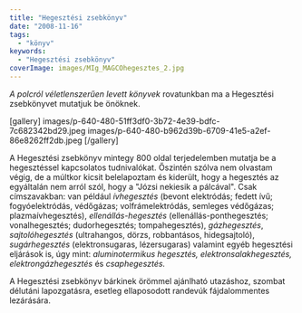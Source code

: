 ```yaml
---
title: "Hegesztési zsebkönyv"
date: "2008-11-16"
tags: 
  - "könyv"
keywords:
  - "Hegesztési zsebkönyv"
coverImage: images/MIg_MAGCOhegesztes_2.jpg
---
```


_A polcról véletlenszerűen levett könyvek_ rovatunkban ma a Hegesztési zsebkönyvet mutatjuk be önöknek.

[gallery]
  images/p-640-480-51ff3df0-3b72-4e39-bdfc-7c682342bd29.jpeg
  images/p-640-480-b962d39b-6709-41e5-a2ef-86e8262ff2db.jpeg
[/gallery]

A Hegesztési zsebkönyv mintegy 800 oldal terjedelemben mutatja be a hegesztéssel kapcsolatos tudnivalókat. Őszintén szólva nem olvastam végig, de a múltkor kicsit belelapoztam és kiderült, hogy a hegesztés az egyáltalán nem arról szól, hogy a "Józsi nekiesik a pálcával". Csak címszavakban: van például _ívhegesztés_ (bevont elektródás; fedett ívű; fogyóelektródás, védőgázas; volfrámelektródás, semleges védőgázas; plazmaívhegesztés), _ellenállás-hegesztés_ (ellenállás-ponthegesztés; vonalhegesztés; dudorhegesztés; tompahegesztés), _gázhegesztés_, _sajtolóhegesztés_ (ultrahangos, dörzs, robbantásos, hidegsajtoló), _sugárhegesztés_ (elektronsugaras, lézersugaras) valamint egyéb hegesztési eljárások is, úgy mint: _aluminotermikus hegesztés, elektronsalakhegesztés, elektrongázhegesztés_ és _csaphegesztés._

A Hegesztési zsebkönyv bárkinek örömmel ajánlható utazáshoz, szombat délutáni lapozgatásra, esetleg ellaposodott randevúk fájdalommentes lezárására.
